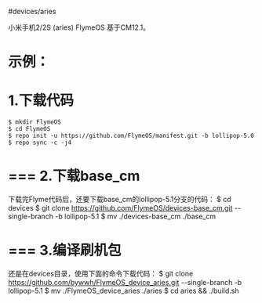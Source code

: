 #devices/aries

小米手机2/2S (aries) FlymeOS 基于CM12.1。

示例：
===
1.下载代码
===
    $ mkdir FlymeOS
    $ cd FlymeOS
    $ repo init -u https://github.com/FlymeOS/manifest.git -b lollipop-5.0
    $ repo sync -c -j4

===
2.下载base_cm
===
下载完Flyme代码后，还要下载base_cm的lollipop-5.1分支的代码：
    $ cd devices
    $ git clone https://github.com/FlymeOS/devices-base_cm.git --single-branch -b lollipop-5.1
    $ mv ./devices-base_cm ./base_cm

===
3.编译刷机包
===
还是在devices目录，使用下面的命令下载代码：
    $ git clone https://github.com/bywwh/FlymeOS_device_aries.git --single-branch -b lollipop-5.1
    $ mv ./FlymeOS_device_aries ./aries
    $ cd aries && ./build.sh
